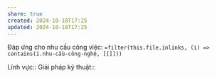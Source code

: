 ```yaml
---
share: true
created: 2024-10-18T17:25
updated: 2024-10-18T17:25
---
```

Đáp ứng cho nhu cầu công việc: `=filter(this.file.inlinks, (i) => contains(i.nhu-cầu-công-nghệ, [[]]))`

Lĩnh vực:: 
Giải pháp kỹ thuật:: 